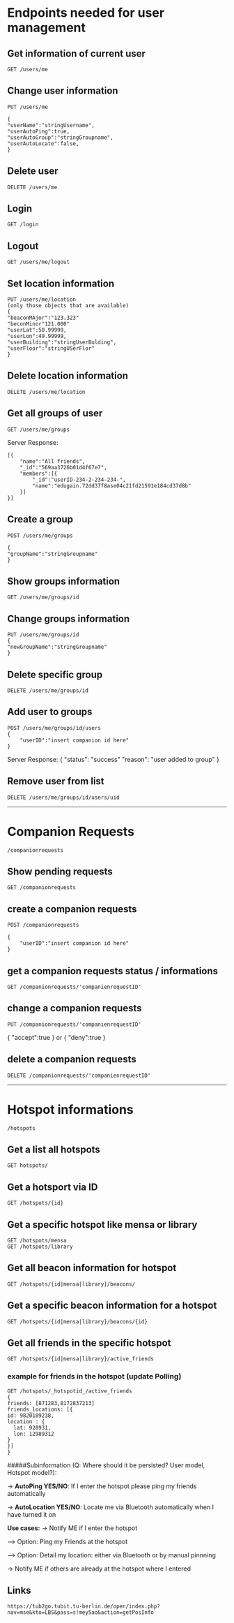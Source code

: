 # Endpoints needed for user management

## Get information of current user
	GET /users/me

## Change user information
	PUT /users/me
	
	{
	"userName":"stringUsername",
	"userAutoPing":true,
	"userAutoGroup":"stringGroupname",
	"userAutoLocate":false,
	}
	

## Delete user
	DELETE /users/me

## Login
	GET /login
	
## Logout
	GET /users/me/logout

## Set location information
	PUT /users/me/location
	(only those objects that are available)
	{
	"beaconMAjor":"123.323"
	"beconMinor"121.000"
	"userLat":50.99999, 
	"userLon":49.99999, 
	"userBuilding":"stringUserBulding",
	"userFloor":"stringUSerFlor"
	}

## Delete location information
	DELETE /users/me/location

## Get all groups of user
	GET /users/me/groups
	
Server Response:

	[{
		"name":"All friends",
		"_id":"569aa3726b01d4f67e7",
		"members":[{
			"_id":"userID-234-2-234-234-",
			"name":"edugain.72dd37f8ase04c21fd21591e184cd37d8b"
		}]
	}]

## Create a group
	POST /users/me/groups
	
	{
	"groupName":"stringGroupname"
	}

## Show groups information
	GET /users/me/groups/id
	

## Change groups information
	PUT /users/me/groups/id
	{
	"newGroupName":"stringGroupname"
	}

## Delete specific group
	DELETE /users/me/groups/id


## Add user to groups
	POST /users/me/groups/id/users
	{
 		"userID":"insert companion id here"
	}

Server Response:
	{
		"status": "success"
		"reason": "user added to group"
	}

## Remove user from list
	DELETE /users/me/groups/id/users/uid

---
# Companion Requests
	/companionrequests

## Show pending requests
	GET /companionrequests

## create a companion requests
	POST /companionrequests

	{
 		"userID":"insert companion id here"
	}

## get a companion requests status / informations
	GET /companionrequests/'companienrequestID'

## change a companion requests
	PUT /companionrequests/'companienrequestID'
{
 "accept":true
}
or
{
 "deny":true
}

## delete a companion requests
	DELETE /companionrequests/'companienrequestID'
---
# Hotspot informations
	/hotspots

## Get a list all hotspots
	GET hotspots/

## Get a hotsport via ID
	GET /hotspots/{id}

## Get a specific hotspot like mensa or library
	GET /hotspots/mensa
	GET /hotspots/library

## Get all beacon information for hotspot
	GET /hotspots/{id|mensa|library}/beacons/

## Get a specific beacon information for a hotspot
	GET /hotspots/{id|mensa|library}/beacons/{id}

## Get all friends in the specific hotspot
	GET /hotspots/{id|mensa|library}/active_friends

### example for friends in the hotspot (update Polling)
	GET /hotspots/_hotspotid_/active_friends
	{
  	friends: [871283,8172837213]
  	friends_locations: [{
    id: 9820189238,
    location : {
      lat: 928931,
      lon: 12989312
    }
	}]
	}



#####Subinformation (Q: Where should it be persisted? User model, Hotspot model?):

-> **AutoPing YES/NO**: If I enter the hotspot please ping my friends automatically

-> **AutoLocation YES/NO**: Locate me via Bluetooth automatically when I have turned it on

**Use cases:**
-> Notify ME if I enter the hotspot

--> Option: Ping my Friends at the hotspot

--> Option: Detail my location: either via Bluetooth or by manual pinnning

-> Notify ME if others are already at the hotspot where I entered


## Links
	https://tub2go.tubit.tu-berlin.de/open/index.php?nav=mse&kto=LBS&pass=s!mey5ao&action=getPosInfo
